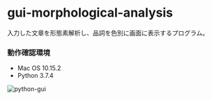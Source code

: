# gui-morphological-analysis

入力した文章を形態素解析し、品詞を色別に画面に表示するプログラム。

### 動作確認環境
* Mac OS 10.15.2
* Python 3.7.4

![python-gui](https://user-images.githubusercontent.com/31647014/86218993-87835b80-bbbc-11ea-8111-f250afbd4df3.png)
